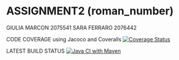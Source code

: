 # ASSIGNMENT2 (roman_number)

GIULIA MARCON 2075541
SARA FERRARO 2076442

CODE COVERAGE using Jacoco and Coveralls
[![Coverage Status](https://coveralls.io/repos/github/saraferraro18/ASSIGNMENT2/badge.svg?branch=develop)](https://coveralls.io/github/saraferraro18/ASSIGNMENT2?branch=develop)

LATEST BUILD STATUS
[![Java CI with Maven](https://github.com/saraferraro18/ASSIGNMENT2/actions/workflows/CI-maven-coveralls.yml/badge.svg?branch=develop)](https://github.com/saraferraro18/ASSIGNMENT2/actions/workflows/CI-maven-coveralls.yml)
